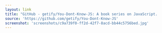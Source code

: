 ```yaml
---
layout: link
title: "GitHub - getify/You-Dont-Know-JS: A book series on JavaScript. @YDKJS on twitter."
source: 'https://github.com/getify/You-Dont-Know-JS'
screenshot: 'screenshots/c9a739f0-ff2d-42f7-8acd-bb44c5756bed.jpg'
---
```


